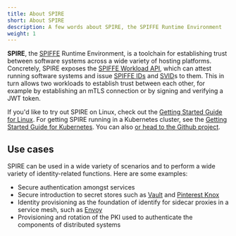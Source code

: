 ```yaml
---
title: About SPIRE
short: About SPIRE
description: A few words about SPIRE, the SPIFFE Runtime Environment
weight: 1
---
```


**SPIRE**, the [SPIFFE](/spiffe) Runtime Environment, is a toolchain for establishing trust between software systems across a wide variety of hosting platforms. Concretely, SPIRE exposes the [SPIFFE Workload API](https://github.com/spiffe/spire/blob/master/proto/api/workload/workload.proto), which can attest running software systems and issue [SPIFFE IDs](https://github.com/spiffe/spiffe/blob/master/standards/SPIFFE-ID.md) and [SVID](https://github.com/spiffe/spiffe/blob/master/standards/SPIFFE-ID.md)s to them. This in turn allows two workloads to establish trust between each other, for example by establishing an mTLS connection or by signing and verifying a JWT token.

If you'd like to try out SPIRE on Linux, check out the [Getting Started Guide for Linux](getting-started-linux). For getting SPIRE running in a Kubernetes cluster, see the [Getting Started Guide for Kubernetes](getting-started-k8s). You can also [or head to the Github project](https://github.com/spiffe/spire).

## Use cases

SPIRE can be used in a wide variety of scenarios and to perform a wide variety of identity-related functions. Here are some examples:

* Secure authentication amongst services
* Secure introduction to secret stores such as [Vault](https://hashicorp.com/products/vault) and [Pinterest Knox](https://github.com/pinterest/knox)
* Identity provisioning as the foundation of identify for sidecar proxies in a service mesh, such as [Envoy](https://blog.envoyproxy.io/securing-the-service-mesh-with-spire-0-3-abb45cd79810)
* Provisioning and rotation of the PKI used to authenticate the components of distributed systems
